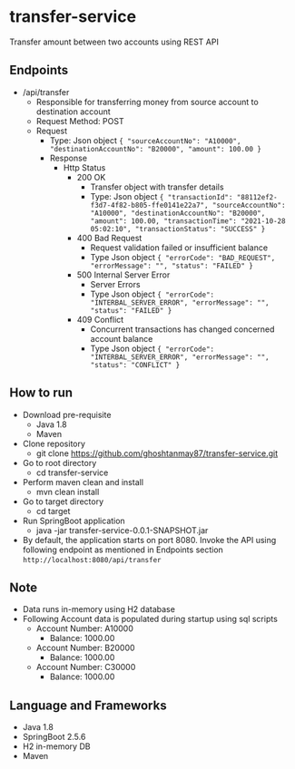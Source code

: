 # transfer-service
Transfer amount between two accounts using REST API

## Endpoints

* /api/transfer
  * Responsible for transferring money from source account to destination account
  * Request Method: POST
  * Request 
    * Type: Json object
    ``{
      "sourceAccountNo": "A10000",
      "destinationAccountNo": "B20000",
      "amount": 100.00
      }``
    * Response
      * Http Status
        * 200 OK
          * Transfer object with transfer details
          * Type: Json object
          ``{
            "transactionId": "88112ef2-f3d7-4f82-b805-ffe0141e22a7",
            "sourceAccountNo": "A10000",
            "destinationAccountNo": "B20000",
            "amount": 100.00,
            "transactionTime": "2021-10-28 05:02:10",
            "transactionStatus": "SUCCESS"
            }``
        * 400 Bad Request
          * Request validation failed or insufficient balance 
          * Type Json object
          ``{
          "errorCode": "BAD_REQUEST",
          "errorMessage": "",
          "status": "FAILED"
          }``
        * 500 Internal Server Error
          * Server Errors
          * Type Json object
            ``{
            "errorCode": "INTERBAL_SERVER_ERROR",
            "errorMessage": "",
            "status": "FAILED"
            }``
        * 409 Conflict
          * Concurrent transactions has changed concerned account balance
          * Type Json object
            ``{
            "errorCode": "INTERBAL_SERVER_ERROR",
            "errorMessage": "",
            "status": "CONFLICT"
            }``

## How to run

* Download pre-requisite
  * Java 1.8
  * Maven
* Clone repository
  * git clone https://github.com/ghoshtanmay87/transfer-service.git
* Go to root directory
  * cd transfer-service
* Perform maven clean and install
  * mvn clean install
* Go to target directory
  * cd target
* Run SpringBoot application
  * java -jar transfer-service-0.0.1-SNAPSHOT.jar
* By default, the application starts on port 8080. Invoke the API using following endpoint as mentioned in Endpoints section
  ``http://localhost:8080/api/transfer``

## Note

* Data runs in-memory using H2 database
* Following Account data is populated during startup using sql scripts
  * Account Number: A10000
    * Balance: 1000.00
  * Account Number: B20000
    * Balance: 1000.00
  * Account Number: C30000
    * Balance: 1000.00

## Language and Frameworks

* Java 1.8
* SpringBoot 2.5.6
* H2 in-memory DB
* Maven
